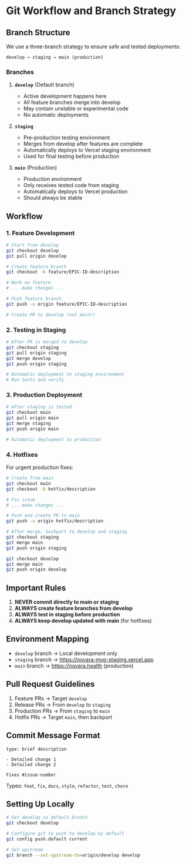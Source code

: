 # Git Workflow and Branch Strategy

## Branch Structure

We use a three-branch strategy to ensure safe and tested deployments:

```
develop → staging → main (production)
```

### Branches

1. **`develop`** (Default branch)
   - Active development happens here
   - All feature branches merge into develop
   - May contain unstable or experimental code
   - No automatic deployments

2. **`staging`**
   - Pre-production testing environment
   - Merges from develop after features are complete
   - Automatically deploys to Vercel staging environment
   - Used for final testing before production

3. **`main`** (Production)
   - Production environment
   - Only receives tested code from staging
   - Automatically deploys to Vercel production
   - Should always be stable

## Workflow

### 1. Feature Development
```bash
# Start from develop
git checkout develop
git pull origin develop

# Create feature branch
git checkout -b feature/EPIC-ID-description

# Work on feature
# ... make changes ...

# Push feature branch
git push -u origin feature/EPIC-ID-description

# Create PR to develop (not main!)
```

### 2. Testing in Staging
```bash
# After PR is merged to develop
git checkout staging
git pull origin staging
git merge develop
git push origin staging

# Automatic deployment to staging environment
# Run tests and verify
```

### 3. Production Deployment
```bash
# After staging is tested
git checkout main
git pull origin main
git merge staging
git push origin main

# Automatic deployment to production
```

### 4. Hotfixes
For urgent production fixes:

```bash
# Create from main
git checkout main
git checkout -b hotfix/description

# Fix issue
# ... make changes ...

# Push and create PR to main
git push -u origin hotfix/description

# After merge, backport to develop and staging
git checkout staging
git merge main
git push origin staging

git checkout develop
git merge main
git push origin develop
```

## Important Rules

1. **NEVER commit directly to main or staging**
2. **ALWAYS create feature branches from develop**
3. **ALWAYS test in staging before production**
4. **ALWAYS keep develop updated with main** (for hotfixes)

## Environment Mapping

- `develop` branch → Local development only
- `staging` branch → https://novara-mvp-staging.vercel.app
- `main` branch → https://novara.health (production)

## Pull Request Guidelines

1. Feature PRs → Target `develop`
2. Release PRs → From `develop` to `staging`
3. Production PRs → From `staging` to `main`
4. Hotfix PRs → Target `main`, then backport

## Commit Message Format

```
type: brief description

- Detailed change 1
- Detailed change 2

Fixes #issue-number
```

Types: `feat`, `fix`, `docs`, `style`, `refactor`, `test`, `chore`

## Setting Up Locally

```bash
# Set develop as default branch
git checkout develop

# Configure git to push to develop by default
git config push.default current

# Set upstream
git branch --set-upstream-to=origin/develop develop
```